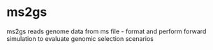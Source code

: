 # ms2gs
ms2gs reads genome data from ms file - format and perform forward simulation to evaluate genomic selection scenarios

